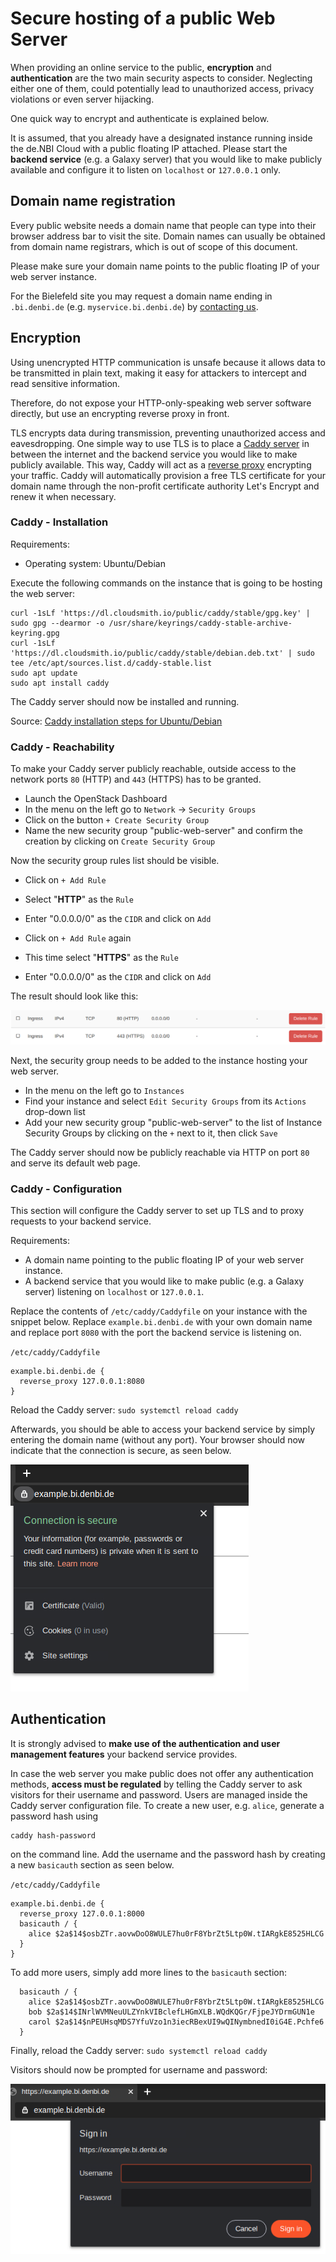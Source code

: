 # Secure hosting of a public Web Server

When providing an online service to the public, **encryption** and **authentication** are the two main security aspects to consider.
Neglecting either one of them, could potentially lead to unauthorized access, privacy violations or even server hijacking.

One quick way to encrypt and authenticate is explained below.

It is assumed, that you already have a designated instance running inside the de.NBI Cloud with a public floating IP attached.
Please start the **backend service** (e.g. a Galaxy server) that you would like to make publicly available and configure it to listen on `localhost` or `127.0.0.1` only.

## Domain name registration

Every public website needs a domain name that people can type into their browser address bar to visit the site.
Domain names can usually be obtained from domain name registrars, which is out of scope of this document.

Please make sure your domain name points to the public floating IP of your web server instance.

For the Bielefeld site you may request a domain name ending in `.bi.denbi.de` (e.g. `myservice.bi.denbi.de`) by [contacting us](../../Compute_Center/Bielefeld.md#contact).

## Encryption

Using unencrypted HTTP communication is unsafe because it allows data to be transmitted in plain text,
making it easy for attackers to intercept and read sensitive information.

Therefore, do not expose your HTTP-only-speaking web server software directly, but use an encrypting reverse proxy in front.

TLS encrypts data during transmission, preventing unauthorized access and eavesdropping.
One simple way to use TLS is to place a [Caddy server](https://caddyserver.com/) in between the internet and the backend service you would like to make publicly available.
This way, Caddy will act as a [reverse proxy](https://en.wikipedia.org/wiki/Reverse_proxy) encrypting your traffic. Caddy will automatically provision a free TLS certificate for your domain name through the non-profit certificate authority Let's Encrypt and renew it when necessary.

### Caddy - Installation

Requirements:

- Operating system: Ubuntu/Debian

Execute the following commands on the instance that is going to be hosting the web server:
```
curl -1sLf 'https://dl.cloudsmith.io/public/caddy/stable/gpg.key' | sudo gpg --dearmor -o /usr/share/keyrings/caddy-stable-archive-keyring.gpg
curl -1sLf 'https://dl.cloudsmith.io/public/caddy/stable/debian.deb.txt' | sudo tee /etc/apt/sources.list.d/caddy-stable.list
sudo apt update
sudo apt install caddy
```

The Caddy server should now be installed and running.

Source: [Caddy installation steps for Ubuntu/Debian](https://caddyserver.com/docs/install#debian-ubuntu-raspbian)

### Caddy - Reachability

To make your Caddy server publicly reachable, outside access to the network ports `80` (HTTP) and `443` (HTTPS) has to be granted.

- Launch the OpenStack Dashboard
- In the menu on the left go to `Network` -> `Security Groups`
- Click on the button `+ Create Security Group`
- Name the new security group "public-web-server" and confirm the creation by clicking on `Create Security Group`

Now the security group rules list should be visible.

- Click on `+ Add Rule`
- Select "**HTTP**" as the `Rule`
- Enter "0.0.0.0/0" as the `CIDR` and click on `Add`

- Click on `+ Add Rule` again
- This time select "**HTTPS**" as the `Rule`
- Enter "0.0.0.0/0" as the `CIDR` and click on `Add`

The result should look like this:

![](images/security-group-rules.png)

Next, the security group needs to be added to the instance hosting your web server.

- In the menu on the left go to `Instances`
- Find your instance and select `Edit Security Groups` from its `Actions` drop-down list
- Add your new security group "public-web-server" to the list of Instance Security Groups by clicking on the `+` next to it, then click `Save`

The Caddy server should now be publicly reachable via HTTP on port `80` and serve its default web page.

### Caddy - Configuration

This section will configure the Caddy server to set up TLS and to proxy requests to your backend service.

Requirements:

- A domain name pointing to the public floating IP of your web server instance.
- A backend service that you would like to make public (e.g. a Galaxy server) listening on `localhost` or `127.0.0.1`.

Replace the contents of `/etc/caddy/Caddyfile` on your instance with the snippet below.
Replace `example.bi.denbi.de` with your own domain name and replace port `8080` with the port the
backend service is listening on.

`/etc/caddy/Caddyfile`
```
example.bi.denbi.de {
  reverse_proxy 127.0.0.1:8080
}
```

Reload the Caddy server:
`sudo systemctl reload caddy`

Afterwards, you should be able to access your backend service by simply entering the domain name (without any port).
Your browser should now indicate that the connection is secure, as seen below.

![](images/connection-secure.png)

## Authentication

It is strongly advised to **make use of the authentication and user management features** your backend service provides.

In case the web server you make public does not offer any authentication methods,
**access must be regulated** by telling the Caddy server to ask visitors for their username and password.
Users are managed inside the Caddy server configuration file.
To create a new user, e.g. `alice`, generate a password hash using 

```
caddy hash-password
```

on the command line.
Add the username and the password hash by creating a new `basicauth` section as seen below.

`/etc/caddy/Caddyfile`
```
example.bi.denbi.de {
  reverse_proxy 127.0.0.1:8000
  basicauth / {
    alice $2a$14$osbZTr.aovwDoO8WULE7hu0rF8YbrZt5Ltp0W.tIARgkE8525HLCG
  }
}
```

To add more users, simply add more lines to the `basicauth` section:

```
  basicauth / {
    alice $2a$14$osbZTr.aovwDoO8WULE7hu0rF8YbrZt5Ltp0W.tIARgkE8525HLCG
    bob $2a$14$INrlWVMNeuULZYnkVIBclefLHGmXLB.WQdKQGr/FjpeJYDrmGUN1e
    carol $2a$14$nPEUHsqMDS7YfuVzo1n3iecRBexUI9wQINymbnedI0iG4E.Pchfe6
  }
```

Finally, reload the Caddy server: `sudo systemctl reload caddy`

Visitors should now be prompted for username and password:

![](images/basic-auth.png)
